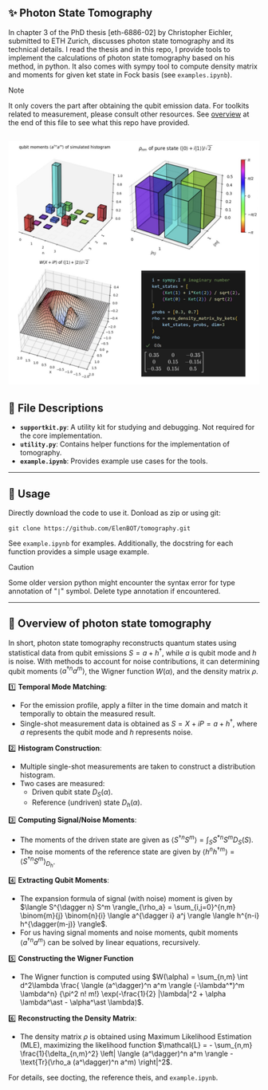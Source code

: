 ## ✨ Photon State Tomography
In chapter 3 of the PhD thesis [eth-6886-02] by Christopher Eichler, submitted to ETH Zurich, discusses photon state tomography and its technical details.
I read the thesis and in this repo, I provide tools to implement the calculations of photon state tomography based on his method, in python. It also comes with sympy tool to compute density matrix and moments for given ket state in Fock basis (see `examples.ipynb`).
> [!NOTE]  
> It only covers the part after obtaining the qubit emission data.
> For toolkits related to measurement, please consult other resources.
> See [overview](##-📝-overview-of-photon-state-tomography) at the end of this file to see what this repo have provided.

![alt text](image.jpg)
---

## 📂 File Descriptions
- **`supportkit.py`**: A utility kit for studying and debugging. Not required for the core implementation.
- **`utility.py`**: Contains helper functions for the implementation of tomography.
- **`example.ipynb`**: Provides example use cases for the tools.

---

## 📜 Usage
Directly download the code to use it. Donload as zip or using git:
```
git clone https://github.com/ElenBOT/tomography.git
```

See `example.ipynb` for examples. Additionally, the docstring for each function provides a simple usage example.
> [!CAUTION] 
> Some older version python might encounter the syntax error for type annotation of "`|`" symbol.
> Delete type annotation if encountered.
---

## 📝 Overview of photon state tomography

In short, photon state tomography reconstructs quantum states using statistical data from qubit emissions $S = a + h^\dagger$, while $a$ is qubit mode and $h$ is noise. 
With methods to account for noise contributions, it can determining qubit moments $\langle a^{\dagger n} a^m \rangle$, the Wigner function $W(\alpha)$, and the density matrix $\rho$.

1️⃣ **Temporal Mode Matching**:
   - For the emission profile, apply a filter in the time domain and match it temporally to obtain the measured result.
   - Single-shot measurement data is obtained as $S = X + iP = a + h^\dagger$, where $a$ represents the qubit mode and $h$ represents noise.

 2️⃣ **Histogram Construction**: 
   - Multiple single-shot measurements are taken to construct a distribution histogram.
   - Two cases are measured:
     - Driven qubit state $D_S(\alpha)$.
     - Reference (undriven) state $D_h(\alpha)$.

 3️⃣ **Computing Signal/Noise Moments**: 
   - The moments of the driven state are given as
     $\langle S^{\dagger n} S^m \rangle = \int_S S^{*n} S^m D_S(S)$.
   - The noise moments of the reference state are given by
     $\langle h^n h^{\dagger m} \rangle = \langle S^{\dagger n} S^m \rangle_{D_h}$.

 4️⃣ **Extracting Qubit Moments**: 
   - The expansion formula of signal (with noise) moment is given by
     $\langle S^{\dagger n} S^m \rangle_{\rho_a} =
     \sum_{i,j=0}^{n,m} \binom{m}{j} \binom{n}{i} 
     \langle a^{\dagger i} a^j \rangle
     \langle h^{n-i} h^{\dagger(m-j)} \rangle$.
   - For us having signal moments and noise moments, qubit moments $\langle a^{\dagger n} a^m \rangle$ can be solved by linear equations, recursively.

 5️⃣ **Constructing the Wigner Function**
   - The Wigner function is computed using
     $W(\alpha) = \sum_{n,m} \int d^2\lambda \frac{ \langle (a^\dagger)^n a^m \rangle (-\lambda^*)^m \lambda^n} {\pi^2 n! m!} \exp(-\frac{1}{2} |\lambda|^2 + \alpha \lambda^\ast - \alpha^\ast \lambda)$.

 6️⃣ **Reconstructing the Density Matrix**:
   - The density matrix $\rho$ is obtained using Maximum Likelihood Estimation (MLE), maximizing the likelihood function
     $\mathcal{L} = - \sum_{n,m} \frac{1}{\delta_{n,m}^2} \left| \langle (a^\dagger)^n a^m \rangle - \text{Tr}(\rho_a (a^\dagger)^n a^m) \right|^2$.
     
For details, see docting, the reference theis, and `example.ipynb`.
